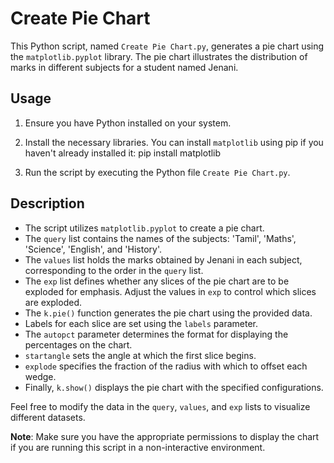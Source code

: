# Create Pie Chart

This Python script, named `Create Pie Chart.py`, generates a pie chart using the `matplotlib.pyplot` library. The pie chart illustrates the distribution of marks in different subjects for a student named Jenani.

## Usage
1. Ensure you have Python installed on your system.
2. Install the necessary libraries. You can install `matplotlib` using pip if you haven't already installed it:
   pip install matplotlib
   
4. Run the script by executing the Python file `Create Pie Chart.py`.

## Description
- The script utilizes `matplotlib.pyplot` to create a pie chart.
- The `query` list contains the names of the subjects: 'Tamil', 'Maths', 'Science', 'English', and 'History'.
- The `values` list holds the marks obtained by Jenani in each subject, corresponding to the order in the `query` list.
- The `exp` list defines whether any slices of the pie chart are to be exploded for emphasis. Adjust the values in `exp` to control which slices are exploded.
- The `k.pie()` function generates the pie chart using the provided data.
- Labels for each slice are set using the `labels` parameter.
- The `autopct` parameter determines the format for displaying the percentages on the chart.
- `startangle` sets the angle at which the first slice begins.
- `explode` specifies the fraction of the radius with which to offset each wedge.
- Finally, `k.show()` displays the pie chart with the specified configurations.

Feel free to modify the data in the `query`, `values`, and `exp` lists to visualize different datasets.

**Note**: Make sure you have the appropriate permissions to display the chart if you are running this script in a non-interactive environment.

